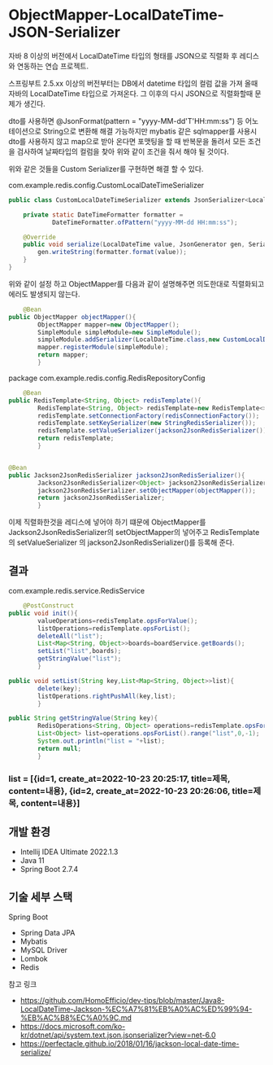 # ObjectMapper-LocalDateTime-JSON-Serializer

자바 8 이상의 버전에서 LocalDateTime 타입의 형태를 JSON으로 직렬화 후 레디스와 연동하는 연습 프로젝트.

스프링부트 2.5.xx 이상의 버전부터는 DB에서 datetime 타입의 컬럼 값을 가져 올때 자바의 LocalDateTime 타입으로 가져온다.
그 이후의 다시 JSON으로 직렬화할때 문제가 생긴다.

dto를 사용하면 @JsonFormat(pattern = "yyyy-MM-dd'T'HH:mm:ss") 등 어노테이션으로 String으로 변환해 해결 가능하지만
mybatis 같은 sqlmapper를 사용시 dto를 사용하지 않고 map으로 받아 온다면 포맷팅을 할 때 반복문을 돌려서 모든 조건을 검사하여 날짜타입의 컬럼을 찾아 위와 같이 조건을 줘서 해야 될 것이다.

위와 같은 것들을 Custom Serializer를 구현하면 해결 할 수 있다.

com.example.redis.config.CustomLocalDateTimeSerializer

```java
public class CustomLocalDateTimeSerializer extends JsonSerializer<LocalDateTime> {

    private static DateTimeFormatter formatter =
            DateTimeFormatter.ofPattern("yyyy-MM-dd HH:mm:ss");

    @Override
    public void serialize(LocalDateTime value, JsonGenerator gen, SerializerProvider serializers) throws IOException, JsonProcessingException {
        gen.writeString(formatter.format(value));
    }
}
```

위와 같이 설정 하고 ObjectMapper를 다음과 같이 설명해주면 의도한대로 직렬화되고 에러도 발생되지 않는다.

```java
    @Bean
public ObjectMapper objectMapper(){
        ObjectMapper mapper=new ObjectMapper();
        SimpleModule simpleModule=new SimpleModule();
        simpleModule.addSerializer(LocalDateTime.class,new CustomLocalDateTimeSerializer());
        mapper.registerModule(simpleModule);
        return mapper;
        }

```

package com.example.redis.config.RedisRepositoryConfig

```java
    @Bean
public RedisTemplate<String, Object> redisTemplate(){
        RedisTemplate<String, Object> redisTemplate=new RedisTemplate<>();
        redisTemplate.setConnectionFactory(redisConnectionFactory());
        redisTemplate.setKeySerializer(new StringRedisSerializer());
        redisTemplate.setValueSerializer(jackson2JsonRedisSerializer());
        return redisTemplate;
        }


@Bean
public Jackson2JsonRedisSerializer jackson2JsonRedisSerializer(){
        Jackson2JsonRedisSerializer<Object> jackson2JsonRedisSerializer=new Jackson2JsonRedisSerializer<>(Object.class);
        jackson2JsonRedisSerializer.setObjectMapper(objectMapper());
        return jackson2JsonRedisSerializer;
        }
```

이제 직렬화한것을 레디스에 넣어야 하기 떄문에 ObjectMapper를 Jackson2JsonRedisSerializer의
setObjectMapper의 넣어주고 RedisTemplate의 setValueSerializer 의 jackson2JsonRedisSerializer()를 등록해 준다.

## 결과

com.example.redis.service.RedisService

```java
    @PostConstruct
public void init(){
        valueOperations=redisTemplate.opsForValue();
        listOperations=redisTemplate.opsForList();
        deleteAll("list");
        List<Map<String, Object>>boards=boardService.getBoards();
        setList("list",boards);
        getStringValue("list");
        }

public void setList(String key,List<Map<String, Object>>list){
        delete(key);
        listOperations.rightPushAll(key,list);
        }

public String getStringValue(String key){
        RedisOperations<String, Object> operations=redisTemplate.opsForList().getOperations();
        List<Object> list=operations.opsForList().range("list",0,-1);
        System.out.println("list = "+list);
        return null;
        }
```
### list = [{id=1, create_at=2022-10-23 20:25:17, title=제목, content=내용}, {id=2, create_at=2022-10-23 20:26:06, title=제목, content=내용}]


## 개발 환경

* Intellij IDEA Ultimate 2022.1.3
* Java 11
* Spring Boot 2.7.4

## 기술 세부 스택

Spring Boot

* Spring Data JPA
* Mybatis
* MySQL Driver
* Lombok
* Redis

참고 링크

* https://github.com/HomoEfficio/dev-tips/blob/master/Java8-LocalDateTime-Jackson-%EC%A7%81%EB%A0%AC%ED%99%94-%EB%AC%B8%EC%A0%9C.md
* https://docs.microsoft.com/ko-kr/dotnet/api/system.text.json.jsonserializer?view=net-6.0
* https://perfectacle.github.io/2018/01/16/jackson-local-date-time-serialize/
